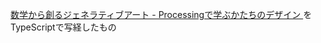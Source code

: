 [数学から創るジェネラティブアート - Processingで学ぶかたちのデザイン ](https://gihyo.jp/book/2019/978-4-297-10463-4)をTypeScriptで写経したもの